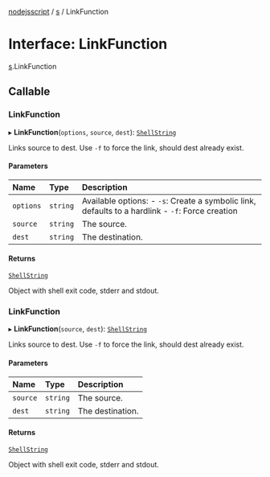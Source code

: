 [nodejsscript](../README.md) / [s](../modules/s.md) / LinkFunction

# Interface: LinkFunction

[s](../modules/s.md).LinkFunction

## Callable

### LinkFunction

▸ **LinkFunction**(`options`, `source`, `dest`): [`ShellString`](../modules/s.md#shellstring)

Links source to dest. Use `-f` to force the link, should dest already exist.

#### Parameters

| Name | Type | Description |
| :------ | :------ | :------ |
| `options` | `string` | Available options: - `-s`: Create a symbolic link, defaults to a hardlink - `-f`: Force creation |
| `source` | `string` | The source. |
| `dest` | `string` | The destination. |

#### Returns

[`ShellString`](../modules/s.md#shellstring)

Object with shell exit code, stderr and stdout.

### LinkFunction

▸ **LinkFunction**(`source`, `dest`): [`ShellString`](../modules/s.md#shellstring)

Links source to dest. Use `-f` to force the link, should dest already exist.

#### Parameters

| Name | Type | Description |
| :------ | :------ | :------ |
| `source` | `string` | The source. |
| `dest` | `string` | The destination. |

#### Returns

[`ShellString`](../modules/s.md#shellstring)

Object with shell exit code, stderr and stdout.
